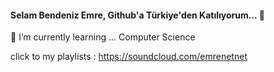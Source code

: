 #### Selam Bendeniz Emre, Github'a Türkiye'den Katılıyorum...  👋
🌱 I’m currently learning ... Computer Science

click to my playlists : https://soundcloud.com/emrenetnet
<!--
**emretasnet/emretasnet** is a ✨ _special_ ✨ repository because its `README.md` (this file) appears on your GitHub profile.

Here are some ideas to get you started:

- 🔭 I’m currently working on ...
 👯 I’m looking to collaborate on ...
- 🤔 I’m looking for help with ...
- 💬 Ask me about ...
- 📫 How to reach me: ...
- 😄 Pronouns: ...
- ⚡ Fun fact: ...
-->
